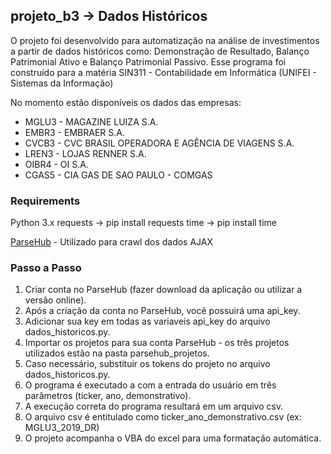## projeto_b3 -> Dados Históricos
 O projeto foi desenvolvido para automatização na análise de investimentos a partir de dados históricos como: Demonstração de Resultado, Balanço Patrimonial Ativo e Balanço Patrimonial Passivo.
 Esse programa foi construído para a matéria SIN311 - Contabilidade em Informática (UNIFEI - Sistemas da Informação)

 No momento estão disponíveis os dados das empresas:
 * MGLU3 - MAGAZINE LUIZA S.A.
 * EMBR3 - EMBRAER S.A.
 * CVCB3 - CVC BRASIL OPERADORA E AGÊNCIA DE VIAGENS S.A.
 * LREN3 - LOJAS RENNER S.A.
 * OIBR4 - OI S.A.
 * CGAS5 - CIA GAS DE SAO PAULO - COMGAS


### Requirements
 Python 3.x
 requests  -> pip install requests
 time      -> pip install time

 [ParseHub](https://www.parsehub.com/) - Utilizado para crawl dos dados AJAX


### Passo a Passo
  1. Criar conta no ParseHub (fazer download da aplicação ou utilizar a versão online).
  2. Após a criação da conta no ParseHub, você possuirá uma api_key.
  3. Adicionar sua key em todas as variaveis api_key do arquivo dados_historicos.py.
  4. Importar os projetos para sua conta ParseHub - os três projetos utilizados estão na pasta parsehub_projetos.
  5. Caso necessário, substituir os tokens do projeto no arquivo dados_historicos.py.
  6. O programa é executado a com a entrada do usuário em três parâmetros (ticker, ano, demonstrativo).
  7. A execução correta do programa resultará em um arquivo csv.
  8. O arquivo csv é entitulado como ticker_ano_demonstrativo.csv (ex: MGLU3_2019_DR)
  9. O projeto acompanha o VBA do excel para uma formatação automática.

